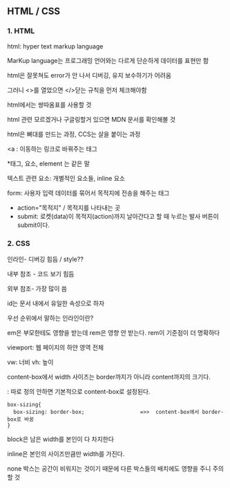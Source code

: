 ## HTML / CSS

### 1. HTML

html: hyper text markup language



MarKup language는 프로그래밍 언어와는 다르게 단순하게 데이터를 표현만 함



html은 잘못쳐도 error가 안 나서 디버깅, 유지 보수하기가 어려움

그러니 <>를 열었으면 </>닫는 규칙을 먼저 체크해야함



html에서는 쌍따옴표를 사용할 것



html 관련 모르겠거나 구글링할거 있으면 MDN 문서를 확인해볼 것



html은 뼈대를 만드는 과정, CCS는 살을 붙이는 과정



<a                     </a>: 이동하는 링크로 바꿔주는 태그

*태그, 요소, element 는 같은 말



텍스트 관련 요소: 개별적인 요소들, inline 요소



form: 사용자 입력 데이터를 묶어서 목적지에 전송을 해주는 태그

- action="목적지" / 목적지를 나타내는 곳
- submit: 로켓(data)이 목적지(action)까지 날아간다고 할 때 누르는 발사 버튼이 submit이다.





### 2. CSS

인라인- 디버깅 힘듬 / style??

내부 참조 - 코드 보기 힘듬

외부 참조- 가장 많이 씀



id는 문서 내에서 유일한 속성으로 하자



우선 순위에서 말하는 인라인이란?



em은 부모한테도 영향을 받는데 rem은 영향 안 받는다. rem이 기준점이 더 명확하다



viewport: 웹 페이지의 하얀 영역 전체   

vw: 너비 vh: 높이



content-box에서 width 사이즈는 border까지가 아니라 content까지의 크기다.

: 따로 정의 안하면 기본적으로 content-box로 설정된다.

```
box-sizing{
  box-sizing: border-box;                  =>>  content-box에서 border-box로 바꿈
}
```



block은 남은 width를 본인이 다 차지한다

inline은 본인의 사이즈만큼만 width를 가진다.



none 박스는 공간이 비워지는 것이기 때문에 다른 박스들의 배치에도 영향을 주니 주의할 것